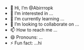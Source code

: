 - 👋 Hi, I’m @Abirrropk
- 👀 I’m interested in ...
- 🌱 I’m currently learning ...
- 💞️ I’m looking to collaborate on ...
- 📫 How to reach me ...
- 😄 Pronouns: ...
- ⚡ Fun fact: ...hi

<!---
Abirrropk/Abirrropk is a ✨ special ✨ repository because its `README.md` (this file) appears on your GitHub profile.
You can click the Preview link to take a look at your changes.
--->
